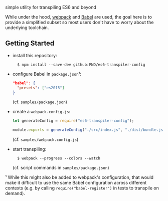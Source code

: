simple utility for transpiling ES6 and beyond

While under the hood, [webpack](https://webpack.github.io) and
[Babel](https://babeljs.io) are used, the goal here is to provide a simplified
subset so most users don't have to worry about the underlying toolchain.


Getting Started
---------------

* install this repository:

        $ npm install --save-dev github:FND/es6-transpiler-config

* configure Babel in `package.json`¹:

    ```json
    "babel": {
      "presets": ["es2015"]
    }
    ```

    (cf. `samples/package.json`)

* create a `webpack.config.js`:

    ```javascript
    let generateConfig = require("es6-transpiler-config");

    module.exports = generateConfig("./src/index.js", "./dist/bundle.js");
    ```

    (cf. `samples/webpack.config.js`)

* start transpiling:

        $ webpack --progress --colors --watch

    (cf. script commands in `samples/package.json`)


¹ While this might also be added to webpack's configuration, that would make it
  difficult to use the same Babel configuration across different contexts (e.g.
  by calling `require("babel-register")` in tests to transpile on demand).

